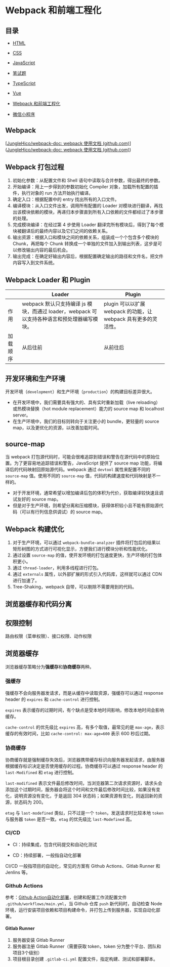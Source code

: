 # Webpack 和前端工程化



## 目录

- [HTML](../html/html.md)

- [CSS](../css/css.md)

- [JavaScript](../js/js.md)

- [笔试题](../code/code.md)

- [TypeScript](../typescript/typescript.md)

- [Vue](../vue/vue.md)

- [Webpack 和前端工程化](../webpack/webpack.md)

- [微信小程序](../mini-program/mini-program.md)



## Webpack

[[JungleHico/webpack-doc: webpack 使用文档 (github.com)](https://github.com/JungleHico/webpack-doc)]([JungleHico/webpack-doc: webpack 使用文档 (github.com)](https://github.com/JungleHico/webpack-doc))



## Webpack 打包过程

1. 初始化参数：从配置文件和 Shell 语句中读取与合并参数，得出最终的参数。
2. 开始编译：用上一步得到的参数初始化 Compiler 对象，加载所有配置的插件，执行对象的 run 方法开始执行编译。
3. 确定入口：根据配置中的 entry 找出所有的入口文件。
4. 编译模块：从入口文件出发，调用所有配置的 Loader 对模块进行翻译，再找出该模块依赖的模块，再递归本步骤直到所有入口依赖的文件都经过了本步骤的处理。
5. 完成模块编译：在经过第 4 步使用 Loader 翻译完所有模块后，得到了每个模块被翻译后的最终内容以及它们之间的依赖关系。
6. 输出资源：根据入口和模块之间的依赖关系，组装成一个个包含多个模块的 Chunk，再把每个 Chunk 转换成一个单独的文件加入到输出列表，这步是可以修改输出内容的最后机会。
7. 输出完成：在确定好输出内容后，根据配置确定输出的路径和文件名，把文件内容写入到文件系统。



## Webpack Loader 和 Plugin

|          | Loader                                                       | Plugin                                                       |
| -------- | ------------------------------------------------------------ | ------------------------------------------------------------ |
| 作用     | webpack 默认只支持编译 js 模块，而通过 loader，webpack 可以支持各种语言和预处理器编写模块。 | plugin 可以以扩展 webpack 的功能，让 webpack 具有更多的灵活性。 |
| 加载顺序 | 从后往前                                                     | 从前往后                                                     |



## 开发环境和生产环境

开发环境（`development`）和生产环境（`production`）的构建目标差异很大。

- 在开发环境中，我们需要具有强大的、具有实时重新加载（live reloading）或热模块替换（hot module replacement）能力的 source map 和 localhost server。
- 在生产环境中，我们的目标则转向于关注更小的 bundle，更轻量的 source map，以及更优化的资源，以改善加载时间。



## source-map

当 webpack 打包源代码时，可能会很难追踪到错误和警告在源代码中的原始位置。为了更容易地追踪错误和警告，JavaScript 提供了 source map 功能，将编译后的代码映射回原始源代码。webpack 通过 `devtool` 属性来配置不同的 `source-map` 值。使用不同的 `source-map` 值，代码的构建速度和代码映射是不一样的。

- 对于开发环境，通常希望以增加编译后包的体积为代价，获取编译较快速且调试友好的 source map。
- 但是对于生产环境，则希望分离和压缩模块，获得体积较小且不能有原始源代码（可以有行列信息供调试）的 source map。



## Webpack 构建优化

1. 对于生产环境，可以通过 `webpack-bundle-analyzer` 插件将打包后的结果以矩形树图的方式进行可视化显示，方便我们进行模块分析和性能优化。
2. 通过设置 `source-map` 的值，使开发环境的打包速度更快，生产环境的打包体积更小。
3. 通过 `thread-loader`，利用多线程进行打包。
4. 通过 `externals` 属性，以外部扩展的形式引入代码库，这样就可以通过 CDN 进行加速了。 
5. Tree-Shaking，webpack 自带，可以剔除不需要用到的代码。



## 浏览器缓存和代码分离



## 权限控制

路由权限（菜单权限）、接口权限、动作权限



## 浏览器缓存

浏览器缓存策略分为**强缓存**和**协商缓存**两种。

### 强缓存

强缓存不会向服务器发请求，而是从缓存中读取资源，强缓存可以通过 response header 的 `expires` 和 `cache-control` 进行控制。

`expires` 表示缓存的过期时间，有个缺点是受本地时间影响，修改本地时间会影响缓存。

`cache-control` 的优先级比 `expires` 高，有多个取值，最常见的是 `max-age`，表示缓存的有效时间，比如 `cache-control: max-age=600` 表示 600 秒后过期。

### 协商缓存

协商缓存就是强制缓存失效后，浏览器携带缓存标识向服务器发起请求，由服务器根据缓存标识决定是否使用缓存的过程。协商缓存可以通过 response header 的 `last-Modifined` 和 `etag` 进行控制。

`last-modifined` 表示文件最后修改时间，当浏览器第二次请求资源时，请求头会添加这个过期时间，服务器会将这个时间和文件最后修改时间比较，如果没有变化，说明资源没有变化，于是返回 304 状态码；如果资源有变化，则返回新的资源，状态码为 200。

`etag` 与 `last-modefined`  类似，只不过是一个 `token`，发送请求时比较本地 `token` 与服务器 `token` 是否一致。`etag` 的优先级比 `last-Modefined` 高。



### CI/CD

- CI：持续集成，包含代码提交和自动化测试

- CD：持续部署，一般指自动化部署

CI/CD 一般指项目的自动化，常见的方案有 Github Actions、Gitlab Runner 和 Jenlins 等。



### Github Actions

参考：[Github Action自动化部署](https://www.bilibili.com/video/BV1Ca411h7rx/?spm_id_from=333.999.0.0&vd_source=82bae426e35bb536955cd65831b6f5d8)，创建和配置工作流配置文件 `.github/workflows/main.yml`，当 Github 仓库 `push` 新代码时，自动检查 Node 环境，运行安装项目依赖和项目构建命令，并打包上传到服务器，实现自动化部署。



#### Gitlab Runner

1. 服务器安装 Gitlab Runner
2. 服务器注册 Gitlab Runner（需要获取 token，token 分为整个平台、团队和项目3个级别）
3. 项目根目录创建 `.gitlab-ci.yml` 配置文件，指定构建、测试和部署脚本。